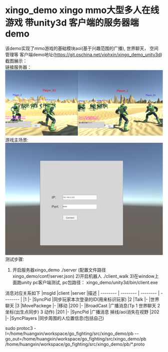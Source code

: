 # xingo_demo xingo mmo大型多人在线游戏 带unity3d 客户端的服务器端demo
该demo实现了mmo游戏的基础模块aoi(基于兴趣范围的广播), 世界聊天， 空间管理等
客户端demo地址(https://git.oschina.net/viphxin/xingo_demo_unity3d)
截图展示：<br>
链接服务器：<br>
![alt text](unity3d/pictures/p1.png)
游戏主场景: <br>
![alt text](unity3d/pictures/p2.png)
测试步骤:
1) 开启服务器xingo_demo
./server (配置文件路径xingo_demo/conf/server.json)
2)开启机器人
./client_walk
3)在window上面跑unity pc客户端测试, pc包路径： xingo_demo/unity3d/bin/client.exe

消息对应关系如下
|msgId            |client                 |server               |描述
| -------- | -------- | -------- | -------- |
|1                  |-                    |SyncPid              |同步玩家本次登录的ID(用来标识玩家)
|2                  |Talk                 |-                    |世界聊天
|3                  |MovePackege          |-                    |移动
|200                |-                    |BroadCast            |广播消息(Tp 1 世界聊天 2 坐标(出生点同步) 3 动作)
|201                |-                    |SyncPid              |广播消息 掉线/aoi消失在视野
|202                |-                    |SyncPlayers          |同步周围的人位置信息(包括自己)

sudo protoc3 -I=/home/huangxin/workspace/go_fighting/src/xingo_demo/pb --go_out=/home/huangxin/workspace/go_fighting/src/xingo_demo/pb /home/huangxin/workspace/go_fighting/src/xingo_demo/pb/*.proto
